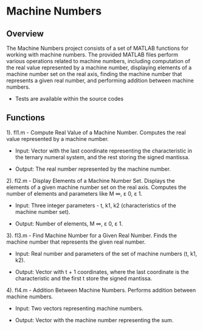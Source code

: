 # Machine Numbers

## Overview
The Machine Numbers project consists of a set of MATLAB functions for working with machine numbers. The provided MATLAB files perform various operations related to machine numbers,
including computation of the real value represented by a machine number, displaying elements of a machine number set on the real axis, finding the machine number that represents
a given real number, and performing addition between machine numbers.
- Tests are available within the source codes 

## Functions

1). fl1.m - Compute Real Value of a Machine Number. Computes the real value represented by a machine number.
    
- Input: Vector with the last coordinate representing the characteristic in the ternary numeral system, and the rest storing the signed mantissa.

- Output: The real number represented by the machine number.

2). fl2.m - Display Elements of a Machine Number Set. Displays the elements of a given machine number set on the real axis. Computes the number of elements and parameters like M ∞, ε 0, ε 1.
   
- Input: Three integer parameters - t, k1, k2 (characteristics of the machine number set).

- Output: Number of elements, M ∞, ε 0, ε 1.

3). fl3.m - Find Machine Number for a Given Real Number. Finds the machine number that represents the given real number.

- Input: Real number and parameters of the set of machine numbers (t, k1, k2).

- Output: Vector with t + 1 coordinates, where the last coordinate is the characteristic and the first t store the signed mantissa.

4). fl4.m - Addition Between Machine Numbers. Performs addition between machine numbers.

- Input: Two vectors representing machine numbers.

- Output: Vector with the machine number representing the sum.
